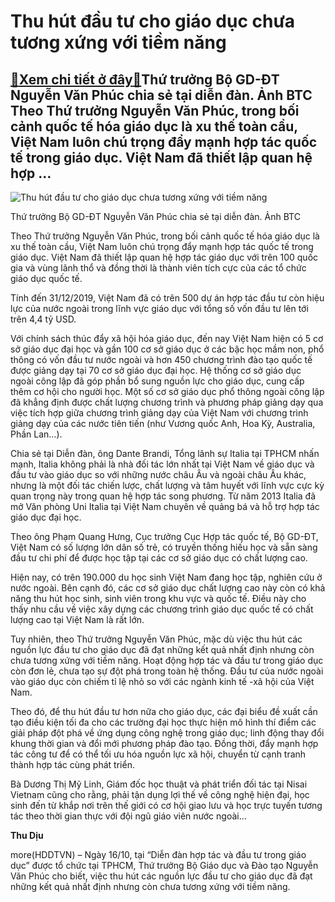 Thu hút đầu tư cho giáo dục chưa tương xứng với tiềm năng
=========================================================

[:gift:Xem chi tiết ở đây:gift:](https://hddtvn.com/thu-hut-dau-tu-cho-giao-duc-chua-tuong-xung-voi-tiem-nang/)Thứ trưởng Bộ GD-ĐT Nguyễn Văn Phúc chia sẻ tại diễn đàn. Ảnh BTC Theo Thứ trưởng Nguyễn Văn Phúc, trong bối cảnh quốc tế hóa giáo dục là xu thế toàn cầu, Việt Nam luôn chú trọng đẩy mạnh hợp tác quốc tế trong giáo dục. Việt Nam đã thiết lập quan hệ hợp …
---------------------------------------------------------------------------------------------------------------------------------------------------------------------------------------------------------------------------------------------------------------





![Thu hút đầu tư cho giáo dục chưa tương xứng với tiềm năng](https://haiquanonline.com.vn/stores/news_dataimages/diunt/102020/16/16/in_article/5705_hop_tac.jpg?rt=20201016165707 "Thu hút đầu tư cho giáo dục chưa tương xứng với tiềm năng")


Thứ trưởng Bộ GD-ĐT Nguyễn Văn Phúc chia sẻ tại diễn đàn. Ảnh BTC



Theo Thứ trưởng Nguyễn Văn Phúc, trong bối cảnh quốc tế hóa giáo dục là xu thế toàn cầu, Việt Nam luôn chú trọng đẩy mạnh hợp tác quốc tế trong giáo dục. Việt Nam đã thiết lập quan hệ hợp tác giáo dục với trên 100 quốc gia và vùng lãnh thổ và đồng thời là thành viên tích cực của các tổ chức giáo dục quốc tế.


Tính đến 31/12/2019, Việt Nam đã có trên 500 dự án hợp tác đầu tư còn hiệu lực của nước ngoài trong lĩnh vực giáo dục với tổng số vốn đầu tư lên tới trên 4,4 tỷ USD.


Với chính sách thúc đẩy xã hội hóa giáo dục, đến nay Việt Nam hiện có 5 cơ sở giáo dục đại học và gần 100 cơ sở giáo dục ở các bậc học mầm non, phổ thông có vốn đầu tư nước ngoài và hơn 450 chương trình đào tạo quốc tế được giảng dạy tại 70 cơ sở giáo dục đại học. Hệ thống cơ sở giáo dục ngoài công lập đã góp phần bổ sung nguồn lực cho giáo dục, cung cấp thêm cơ hội cho người học. Một số cơ sở giáo dục phổ thông ngoài công lập đã khẳng định được chất lượng chương trình và phương pháp giảng dạy qua việc tích hợp giữa chương trình giảng dạy của Việt Nam với chương trình giảng dạy của các nước tiên tiến (như Vương quốc Anh, Hoa Kỳ, Australia, Phần Lan…).


Chia sẻ tại Diễn đàn, ông Dante Brandi, Tổng lãnh sự Italia tại TPHCM nhấn mạnh, Italia không phải là nhà đối tác lớn nhất tại Việt Nam về giáo dục và đầu tư vào giáo dục so với những nước châu Âu và ngoài châu Âu khác, nhưng là một đối tác chiến lược, chất lượng và tâm huyết với lĩnh vực cực kỳ quan trọng này trong quan hệ hợp tác song phương. Từ năm 2013 Italia đã mở Văn phòng Uni Italia tại Việt Nam chuyên về quảng bá và hỗ trợ hợp tác giáo dục đại học.


Theo ông Phạm Quang Hưng, Cục trưởng Cục Hợp tác quốc tế, Bộ GD-ĐT, Việt Nam có số lượng lớn dân số trẻ, có truyền thống hiếu học và sẵn sàng đầu tư chi phí để được học tập tại các cơ sở giáo dục có chất lượng cao.


Hiện nay, có trên 190.000 du học sinh Việt Nam đang học tập, nghiên cứu ở nước ngoài. Bên cạnh đó, các cơ sở giáo dục chất lượng cao này còn có khả năng thu hút học sinh, sinh viên trong khu vực và quốc tế. Điều này cho thấy nhu cầu về việc xây dựng các chương trình giáo dục quốc tế có chất lượng cao tại Việt Nam là rất lớn.


Tuy nhiên, theo Thứ trưởng Nguyễn Văn Phúc, mặc dù việc thu hút các nguồn lực đầu tư cho giáo dục đã đạt những kết quả nhất định nhưng còn chưa tương xứng với tiềm năng. Hoạt động hợp tác và đầu tư trong giáo dục còn đơn lẻ, chưa tạo sự đột phá trong toàn hệ thống. Đầu tư của nước ngoài vào giáo dục còn chiếm tỉ lệ nhỏ so với các ngành kinh tế -xã hội của Việt Nam.


Theo đó, để thu hút đầu tư hơn nữa cho giáo dục, các đại biểu đề xuất cần tạo điều kiện tối đa cho các trường đại học thực hiện mô hình thí điểm các giải pháp đột phá về ứng dụng công nghệ trong giáo dục; linh động thay đổi khung thời gian và đổi mới phương pháp đào tạo. Đồng thời, đẩy mạnh hợp tác công tư để có thể tối ưu hóa nguồn lực xã hội, chuyển từ cạnh tranh thành hợp tác cùng phát triển.


Bà Dương Thị Mỹ Linh, Giám đốc học thuật và phát triển đối tác tại Nisai Vietnam cũng cho rằng, phải tận dụng lợi thế về công nghệ hiện đại, học sinh đến từ khắp nơi trên thế giới có cơ hội giao lưu và học trực tuyến tương tác theo thời gian thực với đội ngũ giáo viên nước ngoài…




**Thu Dịu**



more(HDDTVN) – Ngày 16/10, tại “Diễn đàn hợp tác và đầu tư trong giáo dục” được tổ chức tại TPHCM, Thứ trưởng Bộ Giáo dục và Đào tạo Nguyễn Văn Phúc cho biết, việc thu hút các nguồn lực đầu tư cho giáo dục đã đạt những kết quả nhất định nhưng còn chưa tương xứng với tiềm năng.

